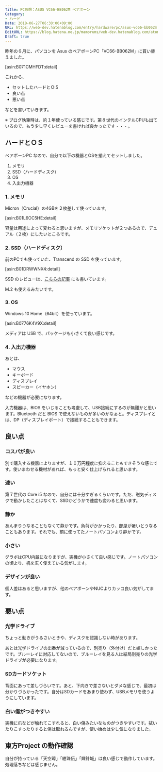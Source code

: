 ```yaml
---
Title: PC感想：ASUS VC66-BB062M ベアボーン
Category:
- ハード
Date: 2018-06-27T06:30:00+09:00
URL: https://web-dev.hatenablog.com/entry/hardware/pc/asus-vc66-bb062m
EditURL: https://blog.hatena.ne.jp/mamorums/web-dev.hatenablog.com/atom/entry/17391345971654644993
Draft: true
---
```


昨年の６月に、パソコンを Asus のベアボーンPC「VC66-BB062M」に買い替えました。

[asin:B071CMHFDT:detail]

これから、

- セットしたハードとＯＳ
- 良い点
- 悪い点

などを書いていきます。

※ ブログ執筆時は、約１年使っている感じです。第８世代のインテルCPUも出ているので、もう少し早くレビューを書ければ良かったです・・・。


## ハードとＯＳ
ベアボーンPC なので、自分で以下の機器とOSを揃えてセットしました。

1. メモリ
2. SSD（ハードディスク）
3. OS 
4. 入出力機器


### 1. メモリ
Micron（Crucial）の4GBを２枚差して使っています。

[asin:B01L6OC5HE:detail]

容量は用途によって変わると思いますが、メモリソケットが２つあるので、デュアル（２枚）にしたいところです。


### 2. SSD（ハードディスク）
前のPCでも使っていた、Transcend の SSD を使っています。

[asin:B01DRWWNX4:detail]

SSD のレビューは、[こちらの記事](/entry/hardware/ssd/transcend-tlc-ts240gssd220s) にも書いています。

M.2 も使えるみたいです。


### 3. OS
Windows 10 Home（64bit）を使っています。

[asin:B0776K4V9X:detail]

メディアは USB で、パッケージも小さくて良い感じです。


### 4. 入出力機器
あとは、

- マウス
- キーボード
- ディスプレイ
- スピーカー（イヤホン）

などの機器が必要になります。

入力機器は、BIOS をいじることも考慮して、USB接続にするのが無難かと思います。Bluetooth だと BIOS で使えないものが多いのかなぁと。ディスプレイとは、DP（ディスプレイポート）で接続することもできます。


## 良い点
### コスパが良い
別で購入する機器によりますが、１０万円程度に抑えることもできそうな感じです。使いまわせる機材があれば、もっと安く仕上げられると思います。

### 速い
第７世代の Core i5 なので、自分には十分すぎるくらいです。ただ、磁気ディスクで動かしたことはなくて、SSDかどうかで速度も変わると思います。

### 静か
あんまりうなることもなくて静かです。負荷がかかったり、部屋が暑いとうなることもあります。それでも、前に使ってたノートパソコンより静かです。

### 小さい
グラボはCPU内蔵になりますが、実機が小さくて良い感じです。ノートパソコンの頃より、机を広く使えている気がします。

### デザインが良い
個人差はあると思いますが、他のベアボーンやNUCよりカッコ良い気がしてます。


## 悪い点
### 光学ドライブ
ちょっと動きがうるさいときや、ディスクを認識しない時があります。

あとは光学ドライブの出番が減っているので、別売り（外付け）だと嬉しかったです。ブルーレイに対応してないので、ブルーレイを見る人は結局別売りの光学ドライブが必要になります。

### SDカードソケット
背面にあって差しづらいです。あと、下向きで差さないとダメな感じで、最初は分かりづらかったです。自分はSDカードをあまり使わず、USBメモリを使うようにしています。

### 白い傷がつきやすい
実機に爪などが触れてこすれると、白い傷みたいなものがつきやすいです。拭いたりこすったりすると傷は取れるんですが、使い始めは少し気になりました。


## 東方Project の動作確認
自分が持っている「天空璋」「紺珠伝」「輝針城」は良い感じで動作しています。処理落ちなどは感じません。
